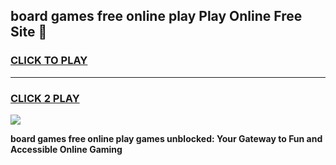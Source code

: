 
## board games free online play Play Online Free Site 👋
<h3>
<a href="https://download.freeplayer.one?title=board_games_free_online_play&ref=21F">CLICK TO PLAY</a></h3>
<hr>

<h3>
<a href="https://download.freeplayer.one?title=board_games_free_online_play&ref=21F">CLICK 2 PLAY</a>
  
</h3>

<a href="https://download.freeplayer.one?title=board_games_free_online_play&ref=21F"><img src="https://cdnb.artstation.com/p/assets/images/images/032/539/853/original/anto-thomas-button-gif.gif"></a>


**board games free online play games unblocked: Your Gateway to Fun and Accessible Online Gaming**
